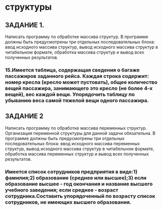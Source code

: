 # структуры
## ЗАДАНИЕ 1. 
Написать программу по обработке массива структур. В программе должны быть предусмотрены три отдельных последовательных блока: ввод исходного  массива  структур,  вывод  исходного  массива  структур в читабельном формате, обработка массива структур и вывод всех полученных результатов. 
### 15.Имеется таблица, содержащая сведения о багаже пассажиров заданного рейса.  Каждая  строка  содержит:  номер  кресла  (кресло  может  пустовать), общее количество вещей пассажира, занимающего это кресло (не более 4-х вещей), вес каждой вещи. Упорядочить таблицу по убыванию веса самой тяжелой вещи одного пассажира.
## ЗАДАНИЕ 2
Написать   программу   по   обработке   массива   переменных структур.  Организация  переменной  структуры  для  данной  задачи обязательна.   В  программе  должны  быть  предусмотрены  три  отдельных последовательных  блока:  ввод  исходного  массива  переменных  структур, вывод  исходного  массива  структур в  читабельном  формате, обработка массива переменных структур и вывод всех полученных результатов.
### Имеется список сотрудников предприятия в виде:1) фамилия;2) образование (среднее или высшее);3) если  образование  высшее  -  год  окончания  и  название  высшего учебного заведения; если среднее - возраст сотрудника.Составить   упорядоченный   по   возрасту   список   сотрудников,   не имеющих высшего образования.
